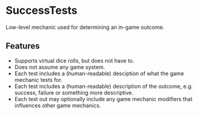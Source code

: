 # SuccessTests
Low-level mechanic used for determining an in-game outcome.

## Features
- Supports virtual dice rolls, but does not have to.
- Does not assume any game system.
- Each test includes a (human-readable) desciption of what the game mechanic tests for.
- Each test includes a (human-readable) description of the outcome, e.g. success, failure or something more descriptive.
- Each test out may optionally include any game mechanic modifiers that influences other game mechanics.
